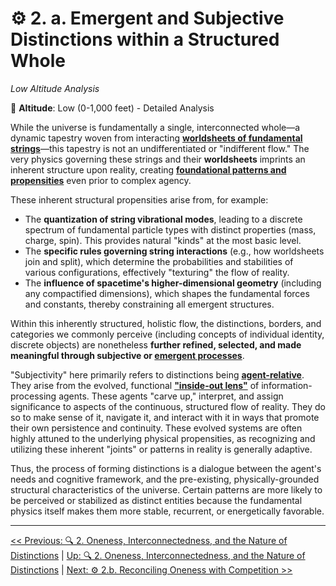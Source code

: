 # ⚙️ 2. a. Emergent and Subjective Distinctions within a Structured Whole
<!-- markdownlint-disable MD036 -->
*Low Altitude Analysis*
<!-- markdownlint-enable MD036 -->

📍 **Altitude**: Low (0-1,000 feet) - Detailed Analysis

While the universe is fundamentally a single, interconnected whole—a dynamic tapestry woven from interacting [**worldsheets of fundamental strings**](../glossary/W.md#worldsheet)—this tapestry is not an undifferentiated or "indifferent flow." The very physics governing these strings and their **worldsheets** imprints an inherent structure upon reality, creating [**foundational patterns and propensities**](../glossary/F.md#foundational-patterns-and-propensities) even prior to complex agency.

These inherent structural propensities arise from, for example:

- The **quantization of string vibrational modes**, leading to a discrete spectrum of fundamental particle types with distinct properties (mass, charge, spin). This provides natural "kinds" at the most basic level.
- The **specific rules governing string interactions** (e.g., how worldsheets join and split), which determine the probabilities and stabilities of various configurations, effectively "texturing" the flow of reality.
- The **influence of spacetime's higher-dimensional geometry** (including any compactified dimensions), which shapes the fundamental forces and constants, thereby constraining all emergent structures.

Within this inherently structured, holistic flow, the distinctions, borders, and categories we commonly perceive (including concepts of individual identity, discrete objects) are nonetheless **further refined, selected, and made meaningful through subjective or [emergent processes](../glossary/E.md#emergent-property)**.

"Subjectivity" here primarily refers to distinctions being [**agent-relative**](../glossary/A.md#agent-relative). They arise from the evolved, functional [**"inside-out lens"**](../glossary/I.md#inside-out-lens) of information-processing agents. These agents "carve up," interpret, and assign significance to aspects of the continuous, structured flow of reality. They do so to make sense of it, navigate it, and interact with it in ways that promote their own persistence and continuity. These evolved systems are often highly attuned to the underlying physical propensities, as recognizing and utilizing these inherent "joints" or patterns in reality is generally adaptive.

Thus, the process of forming distinctions is a dialogue between the agent's needs and cognitive framework, and the pre-existing, physically-grounded structural characteristics of the universe. Certain patterns are more likely to be perceived or stabilized as distinct entities because the fundamental physics itself makes them more stable, recurrent, or energetically favorable.

---
[<< Previous: 🔍 2. Oneness, Interconnectedness, and the Nature of Distinctions](2-oneness-interconnectedness.md) | [Up: 🔍 2. Oneness, Interconnectedness, and the Nature of Distinctions](2-oneness-interconnectedness.md) | [Next: ⚙️ 2.b. Reconciling Oneness with Competition >>](2b-reconciling-oneness-and-competition.md)
